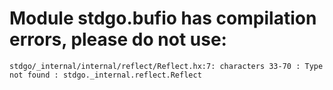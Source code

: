 # Module stdgo.bufio has compilation errors, please do not use:
```
stdgo/_internal/internal/reflect/Reflect.hx:7: characters 33-70 : Type not found : stdgo._internal.reflect.Reflect

```

